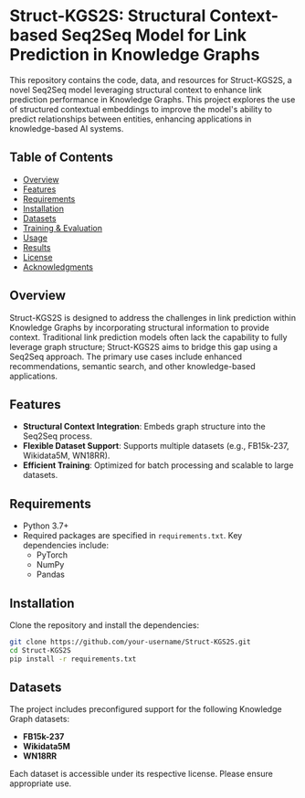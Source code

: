 

# Struct-KGS2S: Structural Context-based Seq2Seq Model for Link Prediction in Knowledge Graphs

This repository contains the code, data, and resources for Struct-KGS2S, a novel Seq2Seq model leveraging structural context to enhance link prediction performance in Knowledge Graphs. This project explores the use of structured contextual embeddings to improve the model's ability to predict relationships between entities, enhancing applications in knowledge-based AI systems.

## Table of Contents

- [Overview](#overview)
- [Features](#features)
- [Requirements](#requirements)
- [Installation](#installation)
- [Datasets](#datasets)
- [Training & Evaluation](#training--evaluation)
- [Usage](#usage)
- [Results](#results)
- [License](#license)
- [Acknowledgments](#acknowledgments)

## Overview

Struct-KGS2S is designed to address the challenges in link prediction within Knowledge Graphs by incorporating structural information to provide context. Traditional link prediction models often lack the capability to fully leverage graph structure; Struct-KGS2S aims to bridge this gap using a Seq2Seq approach. The primary use cases include enhanced recommendations, semantic search, and other knowledge-based applications.

## Features

- **Structural Context Integration**: Embeds graph structure into the Seq2Seq process.
- **Flexible Dataset Support**: Supports multiple datasets (e.g., FB15k-237, Wikidata5M, WN18RR).
- **Efficient Training**: Optimized for batch processing and scalable to large datasets.

## Requirements

- Python 3.7+
- Required packages are specified in `requirements.txt`. Key dependencies include:
  - PyTorch
  - NumPy
  - Pandas

## Installation

Clone the repository and install the dependencies:

```bash
git clone https://github.com/your-username/Struct-KGS2S.git
cd Struct-KGS2S
pip install -r requirements.txt
```

## Datasets

The project includes preconfigured support for the following Knowledge Graph datasets:
- **FB15k-237**
- **Wikidata5M**
- **WN18RR**

Each dataset is accessible under its respective license. Please ensure appropriate use.

